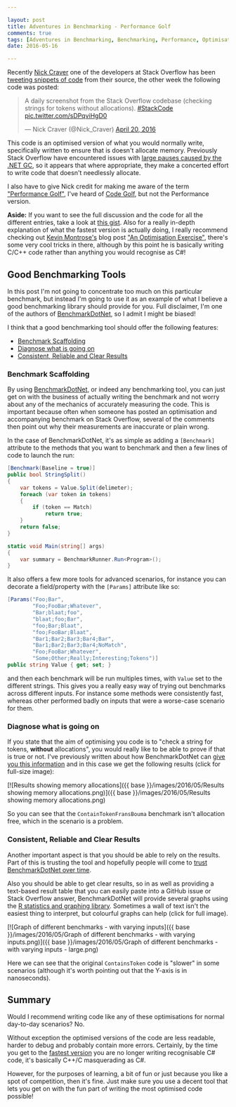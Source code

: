 ```yaml
---

layout: post
title: Adventures in Benchmarking - Performance Golf
comments: true
tags: [Adventures in Benchmarking, Benchmarking, Performance, Optimisations]
date: 2016-05-16

---
```

 
Recently [Nick Craver](http://nickcraver.com) one of the developers at Stack Overflow has been [tweeting snippets of code](https://twitter.com/hashtag/StackCode?src=hash) from their source, the other week the following code was posted:

<blockquote class="twitter-tweet" data-lang="en"><p lang="en" dir="ltr">A daily screenshot from the Stack Overflow codebase (checking strings for tokens without allocations). <a href="https://twitter.com/hashtag/StackCode?src=hash">#StackCode</a> <a href="https://t.co/sDPqviHgD0">pic.twitter.com/sDPqviHgD0</a></p>&mdash; Nick Craver (@Nick_Craver) <a href="https://twitter.com/Nick_Craver/status/722741298575319040">April 20, 2016</a></blockquote>
<script async src="//platform.twitter.com/widgets.js" charset="utf-8"></script>

This code is an optimised version of what you would normally write, specifically written to ensure that is doesn't allocate memory. Previously Stack Overflow have encountered issues with [large pauses caused by the .NET GC](http://blog.marcgravell.com/2011/10/assault-by-gc.html), so it appears that where appropriate, they make a concerted effort to write code that doesn't needlessly allocate.

I also have to give Nick credit for making me aware of the term ["Performance Golf"](https://twitter.com/Nick_Craver/status/722795460302385153), I've heard of [Code Golf](http://stackoverflow.com/questions/tagged/code-golf), but not the Performance version.

**Aside:** If you want to see the full discussion and the code for all the different entries, take a look at [this gist](https://gist.github.com/mattwarren/f0594a9f3afa9377a4bbc2bcf8e573c5). Also for a really in-depth explanation of what the fastest version is actually doing, I really recommend checking out [Kevin Montrose's](https://twitter.com/kevinmontrose) blog post ["An Optimisation Exercise"](https://kevinmontrose.com/2016/04/26/an-optimization-exercise/), there's some very cool tricks in there, although by this point he is basically writing C/C++ code rather than anything you would recognise as C#!

## Good Benchmarking Tools

In this post I'm not going to concentrate too much on this particular benchmark, but instead I'm going to use it as an example of what I believe a good benchmarking library should provide for you. Full disclaimer, I'm one of the authors of [BenchmarkDotNet](https://github.com/PerfDotNet/BenchmarkDotNet#team), so I admit I might be biased!

I think that a good benchmarking tool should offer the following features: 

- [Benchmark Scaffolding](#benchmark-scaffolding)
- [Diagnose what is going on](#diagnose-what-is-going-on)
- [Consistent, Reliable and Clear Results](#consistent-reliable-and-clear-results)

### Benchmark Scaffolding

By using [BenchmarkDotNet](https://www.nuget.org/packages/BenchmarkDotNet/), or indeed any benchmarking tool, you can just get on with the business of actually writing the benchmark and not worry about any of the mechanics of accurately measuring the code. This is important because often when someone has posted an optimisation and accompanying benchmark on Stack Overflow, several of the comments then point out why their measurements are inaccurate or plain wrong. 

In the case of BenchmarkDotNet, it's as simple as adding a `[Benchmark]` attribute to the methods that you want to benchmark and then a few lines of code to launch the run:

``` csharp
[Benchmark(Baseline = true)]
public bool StringSplit()
{
    var tokens = Value.Split(delimeter);
    foreach (var token in tokens)
    {
        if (token == Match)
            return true;
    }
    return false;
}

static void Main(string[] args)
{
    var summary = BenchmarkRunner.Run<Program>();
}
```

It also offers a few more tools for advanced scenarios, for instance you can decorate a field/property with the `[Params]` attribute like so:

``` csharp
[Params("Foo;Bar", 
        "Foo;FooBar;Whatever", 
        "Bar;blaat;foo", 
        "blaat;foo;Bar", 
        "foo;Bar;Blaat", 
        "foo;FooBar;Blaat", 
        "Bar1;Bar2;Bar3;Bar4;Bar", 
        "Bar1;Bar2;Bar3;Bar4;NoMatch", 
        "Foo;FooBar;Whatever", 
        "Some;Other;Really;Interesting;Tokens")]     
public string Value { get; set; }
```

and then each benchmark will be run multiples times, with `Value` set to the different strings. This gives you a really easy way of trying out benchmarks across different inputs. For instance some methods were consistently fast, whereas other performed badly on inputs that were a worse-case scenario for them.

### Diagnose what is going on

If you state that the aim of optimising you code is to "check a string for tokens, **without** allocations", you would really like to be able to prove if that is true or not. I've previously written about how BenchmarkDotNet can [give you this information]({{base}}/2016/02/17/adventures-in-benchmarking-memory-allocations/) and in this case we get the following results (click for full-size image):

[![Results showing memory allocations]({{ base }}/images/2016/05/Results showing memory allocations.png)]({{ base }}/images/2016/05/Results showing memory allocations.png)

So you can see that the `ContainTokenFransBouma` benchmark isn't allocation free, which in the scenario is a problem.

### Consistent, Reliable and Clear Results

Another important aspect is that you should be able to rely on the results. Part of this is trusting the tool and hopefully people will come to [trust BenchmarkDotNet over time](https://github.com/PerfDotNet/BenchmarkDotNet/wiki/People-using-BenchmarkDotNet).

Also you should be able to get clear results, so in as well as providing a text-based result table that you can easily paste into a GitHub issue or Stack Overflow answer, BenchmarkDotNet will provide several graphs using the [R statistics and graphing  library](https://www.r-project.org/). Sometimes a wall of text isn't the easiest thing to interpret, but colourful graphs can help (click for full image).

[![Graph of different benchmarks - with varying inputs]({{ base }}/images/2016/05/Graph of different benchmarks - with varying inputs.png)]({{ base }}/images/2016/05/Graph of different benchmarks - with varying inputs - large.png)

Here we can see that the original `ContainsToken` code is "slower" in some scenarios (although it's worth pointing out that the Y-axis is in nanoseconds).  

## Summary

Would I recommend writing code like any of these optimisations for normal day-to-day scenarios? No.

Without exception the optimised versions of the code are less readable, harder to debug and probably contain more errors. Certainly, by the time you get to the [fastest version](https://gist.github.com/mattwarren/f0594a9f3afa9377a4bbc2bcf8e573c5#file-containstokenbenchmark-cs-L201-L363) you are no longer writing recognisable C# code, it's basically C++/C masquerading as C#. 

However, for the purposes of learning, a bit of fun or just because you like a spot of competition, then it's fine. Just make sure you use a decent tool that lets you get on with the fun part of writing the most optimised code possible!

 
